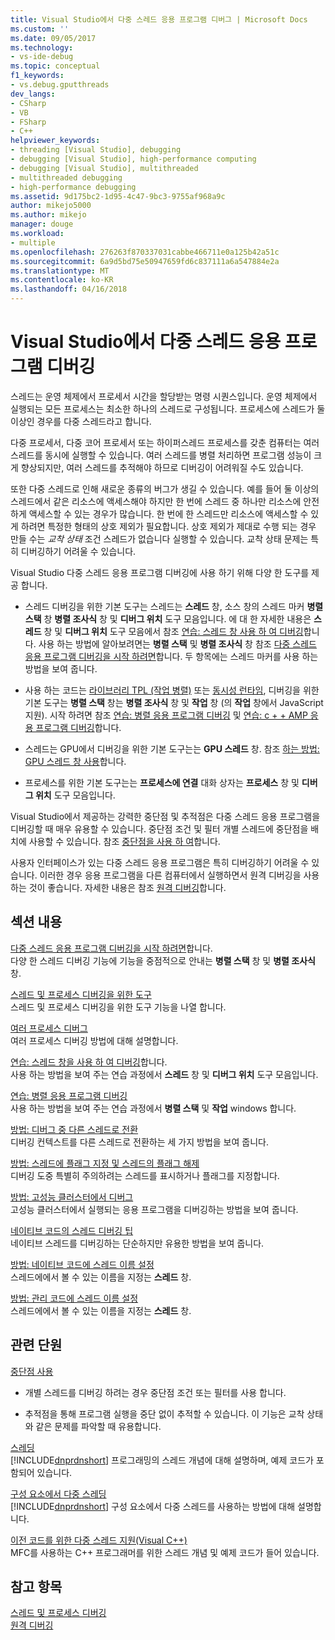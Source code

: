 ```yaml
---
title: Visual Studio에서 다중 스레드 응용 프로그램 디버그 | Microsoft Docs
ms.custom: ''
ms.date: 09/05/2017
ms.technology:
- vs-ide-debug
ms.topic: conceptual
f1_keywords:
- vs.debug.gputthreads
dev_langs:
- CSharp
- VB
- FSharp
- C++
helpviewer_keywords:
- threading [Visual Studio], debugging
- debugging [Visual Studio], high-performance computing
- debugging [Visual Studio], multithreaded
- multithreaded debugging
- high-performance debugging
ms.assetid: 9d175bc2-1d95-4c47-9bc3-9755af968a9c
author: mikejo5000
ms.author: mikejo
manager: douge
ms.workload:
- multiple
ms.openlocfilehash: 276263f870337031cabbe466711e0a125b42a51c
ms.sourcegitcommit: 6a9d5bd75e50947659fd6c837111a6a547884e2a
ms.translationtype: MT
ms.contentlocale: ko-KR
ms.lasthandoff: 04/16/2018
---
```

# <a name="debug-multithreaded-applications-in-visual-studio"></a>Visual Studio에서 다중 스레드 응용 프로그램 디버깅
스레드는 운영 체제에서 프로세서 시간을 할당받는 명령 시퀀스입니다. 운영 체제에서 실행되는 모든 프로세스는 최소한 하나의 스레드로 구성됩니다. 프로세스에 스레드가 둘 이상인 경우를 다중 스레드라고 합니다.  
  
다중 프로세서, 다중 코어 프로세서 또는 하이퍼스레드 프로세스를 갖춘 컴퓨터는 여러 스레드를 동시에 실행할 수 있습니다. 여러 스레드를 병렬 처리하면 프로그램 성능이 크게 향상되지만, 여러 스레드를 추적해야 하므로 디버깅이 어려워질 수도 있습니다.  
  
또한 다중 스레드로 인해 새로운 종류의 버그가 생길 수 있습니다. 예를 들어 둘 이상의 스레드에서 같은 리소스에 액세스해야 하지만 한 번에 스레드 중 하나만 리소스에 안전하게 액세스할 수 있는 경우가 많습니다. 한 번에 한 스레드만 리소스에 액세스할 수 있게 하려면 특정한 형태의 상호 제외가 필요합니다. 상호 제외가 제대로 수행 되는 경우 만들 수는 *교착 상태* 조건 스레드가 없습니다 실행할 수 있습니다. 교착 상태 문제는 특히 디버깅하기 어려울 수 있습니다.

Visual Studio 다중 스레드 응용 프로그램 디버깅에 사용 하기 위해 다양 한 도구를 제공 합니다.

- 스레드 디버깅을 위한 기본 도구는 스레드는 **스레드** 창, 소스 창의 스레드 마커 **병렬 스택** 창 **병렬 조사식** 창 및 **디버그 위치** 도구 모음입니다. 에 대 한 자세한 내용은 **스레드** 창 및 **디버그 위치** 도구 모음에서 참조 [연습: 스레드 창 사용 하 여 디버깅](../debugger/how-to-use-the-threads-window.md)합니다. 사용 하는 방법에 알아보려면는 **병렬 스택** 및 **병렬 조사식** 창 참조 [다중 스레드 응용 프로그램 디버깅을 시작 하려면](../debugger/get-started-debugging-multithreaded-apps.md)합니다. 두 항목에는 스레드 마커를 사용 하는 방법을 보여 줍니다.
  
- 사용 하는 코드는 [라이브러리 TPL (작업 병렬)](/dotnet/standard/parallel-programming/task-parallel-library-tpl) 또는 [동시성 런타임](/cpp/parallel/concrt/concurrency-runtime/), 디버깅을 위한 기본 도구는 **병렬 스택** 창는 **병렬 조사식** 창 및 **작업** 창 (의 **작업** 창에서 JavaScript 지원). 시작 하려면 참조 [연습: 병렬 응용 프로그램 디버깅](../debugger/walkthrough-debugging-a-parallel-application.md) 및 [연습: c + + AMP 응용 프로그램 디버깅](/cpp/parallel/amp/walkthrough-debugging-a-cpp-amp-application)합니다. 

- 스레드는 GPU에서 디버깅을 위한 기본 도구는는 **GPU 스레드** 창. 참조 [하는 방법: GPU 스레드 창 사용](../debugger/how-to-use-the-gpu-threads-window.md)합니다.  

- 프로세스를 위한 기본 도구는는 **프로세스에 연결** 대화 상자는 **프로세스** 창 및 **디버그 위치** 도구 모음입니다.  
  
Visual Studio에서 제공하는 강력한 중단점 및 추적점은 다중 스레드 응용 프로그램을 디버깅할 때 매우 유용할 수 있습니다. 중단점 조건 및 필터 개별 스레드에 중단점을 배치에 사용할 수 있습니다. 참조 [중단점을 사용 하 여](../debugger/using-breakpoints.md)합니다. 
  
사용자 인터페이스가 있는 다중 스레드 응용 프로그램은 특히 디버깅하기 어려울 수 있습니다. 이러한 경우 응용 프로그램을 다른 컴퓨터에서 실행하면서 원격 디버깅을 사용하는 것이 좋습니다. 자세한 내용은 참조 [원격 디버깅](../debugger/remote-debugging.md)합니다.  
  
## <a name="in-this-section"></a>섹션 내용
 [다중 스레드 응용 프로그램 디버깅을 시작 하려면](../debugger/get-started-debugging-multithreaded-apps.md)합니다.  
 다양 한 스레드 디버깅 기능에 기능을 중점적으로 안내는 **병렬 스택** 창 및 **병렬 조사식** 창.

 [스레드 및 프로세스 디버깅을 위한 도구](../debugger/debug-threads-and-processes.md)  
 스레드 및 프로세스 디버깅을 위한 도구 기능을 나열 합니다.  
  
 [여러 프로세스 디버그](../debugger/debug-multiple-processes.md)  
 여러 프로세스 디버깅 방법에 대해 설명합니다.

 [연습: 스레드 창을 사용 하 여 디버깅](../debugger/how-to-use-the-threads-window.md)합니다.  
 사용 하는 방법을 보여 주는 연습 과정에서 **스레드** 창 및 **디버그 위치** 도구 모음입니다. 

 [연습: 병렬 응용 프로그램 디버깅](../debugger/walkthrough-debugging-a-parallel-application.md)  
 사용 하는 방법을 보여 주는 연습 과정에서 **병렬 스택** 및 **작업** windows 합니다.  
  
 [방법: 디버그 중 다른 스레드로 전환](../debugger/how-to-switch-to-another-thread-while-debugging.md)  
 디버깅 컨텍스트를 다른 스레드로 전환하는 세 가지 방법을 보여 줍니다.  
  
 [방법: 스레드에 플래그 지정 및 스레드의 플래그 해제](../debugger/how-to-flag-and-unflag-threads.md)  
 디버깅 도중 특별히 주의하려는 스레드를 표시하거나 플래그를 지정합니다.    
  
 [방법: 고성능 클러스터에서 디버그](../debugger/how-to-debug-on-a-high-performance-cluster.md)  
 고성능 클러스터에서 실행되는 응용 프로그램을 디버깅하는 방법을 보여 줍니다.  

 [네이티브 코드의 스레드 디버깅 팁](../debugger/tips-for-debugging-threads-in-native-code.md)  
 네이티브 스레드를 디버깅하는 단순하지만 유용한 방법을 보여 줍니다. 

 [방법: 네이티브 코드에 스레드 이름 설정](../debugger/how-to-set-a-thread-name-in-native-code.md)  
 스레드에에서 볼 수 있는 이름을 지정는 **스레드** 창.  
  
 [방법: 관리 코드에 스레드 이름 설정](../debugger/how-to-set-a-thread-name-in-managed-code.md)  
 스레드에에서 볼 수 있는 이름을 지정는 **스레드** 창. 
  
## <a name="related-sections"></a>관련 단원  
 [중단점 사용](../debugger/using-breakpoints.md)

 - 개별 스레드를 디버깅 하려는 경우 중단점 조건 또는 필터를 사용 합니다.  
  
 - 추적점을 통해 프로그램 실행을 중단 없이 추적할 수 있습니다. 이 기능은 교착 상태와 같은 문제를 파악할 때 유용합니다.  
  
 [스레딩](/dotnet/standard/threading/index)  
 [!INCLUDE[dnprdnshort](../code-quality/includes/dnprdnshort_md.md)] 프로그래밍의 스레드 개념에 대해 설명하며, 예제 코드가 포함되어 있습니다.  
  
 [구성 요소에서 다중 스레딩](http://msdn.microsoft.com/Library/2fc31e68-fb71-4544-b654-0ce720478779)  
 [!INCLUDE[dnprdnshort](../code-quality/includes/dnprdnshort_md.md)] 구성 요소에서 다중 스레드를 사용하는 방법에 대해 설명합니다.  
  
 [이전 코드를 위한 다중 스레드 지원(Visual C++)](/cpp/parallel/multithreading/multithreading-support-for-older-code-visual-cpp)  
 MFC를 사용하는 C++ 프로그래머를 위한 스레드 개념 및 예제 코드가 들어 있습니다.  
  
## <a name="see-also"></a>참고 항목  
 [스레드 및 프로세스 디버깅](../debugger/debug-threads-and-processes.md)   
 [원격 디버깅](../debugger/remote-debugging.md)